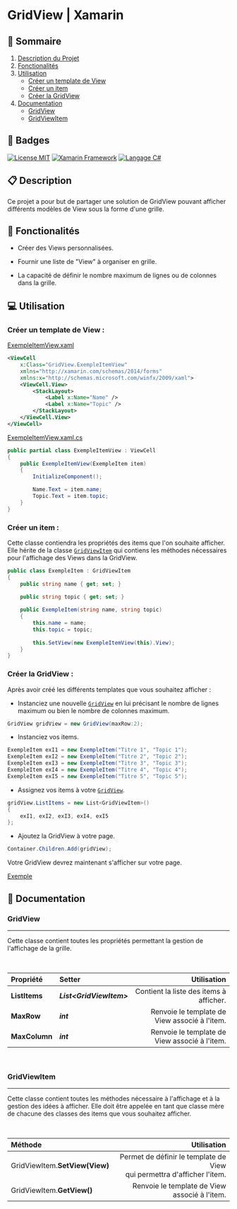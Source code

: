 # GridView | Xamarin

## 📌 Sommaire
1. [Description du Projet](#📋-description)
2. [Fonctionalités](#🌟-fonctionalités)
3. [Utilisation](#💻-utilisation)
    * [Créer un template de View](#créer-un-template-de-view)
    * [Créer un item](#créer-un-item)
    * [Créer la GridView](#créer-la-gridview)
4. [Documentation](#📑-documentation)
    * [GridView](#gridview)
    * [GridViewItem](#gridviewitem)
## 🎯 Badges

[![License MIT](https://img.shields.io/badge/License-MIT-green.svg)](https://choosealicense.com/licenses/mit/)
[![Xamarin Framework](https://img.shields.io/badge/Framework-Xamarin-blue.svg)](https://visualstudio.microsoft.com/fr/xamarin/)
[![Langage C#](https://img.shields.io/badge/Langage-CSharp-blue.svg)](https://learn.microsoft.com/fr-fr/dotnet/csharp/)

## 📋 Description

Ce projet a pour but de partager une solution de GridView pouvant afficher différents modèles de View sous la forme d'une grille.

## 🌟 Fonctionalités

- Créer des Views personnalisées.

- Fournir une liste de "View" à organiser en grille.

- La capacité de définir le nombre maximum de lignes ou de colonnes dans la grille.

## 💻 Utilisation

### Créer un template de View :

[ExempleItemView.xaml](./GridView/Exemple/ExempleItemView.xaml)
```xml
<ViewCell
    x:Class="GridView.ExempleItemView"
    xmlns="http://xamarin.com/schemas/2014/forms"
    xmlns:x="http://schemas.microsoft.com/winfx/2009/xaml">
    <ViewCell.View>
        <StackLayout>
            <Label x:Name="Name" />
            <Label x:Name="Topic" />
        </StackLayout>
    </ViewCell.View>
</ViewCell>
```

[ExempleItemView.xaml.cs](./GridView/Exemple/ExempleItemView.xaml.cs)
```c#
public partial class ExempleItemView : ViewCell
{
    public ExempleItemView(ExempleItem item)
    {
        InitializeComponent();

        Name.Text = item.name;
        Topic.Text = item.topic;
    }
}

```

### Créer un item :

Cette classe contiendra les propriétés des items que l'on souhaite afficher.
Elle hérite de la classe [```GridViewItem```](#gridviewitem) qui contiens les méthodes nécessaires pour l'affichage des Views dans la GridView.

```c#
public class ExempleItem : GridViewItem
{
    public string name { get; set; }
    
    public string topic { get; set; }

    public ExempleItem(string name, string topic)
    {
        this.name = name;
        this.topic = topic;
        
        this.SetView(new ExempleItemView(this).View);
    }
}
```

### Créer la GridView :

Après avoir créé les différents templates que vous souhaitez afficher :
- Instanciez une nouvelle [```GridView```](#gridview) en lui précisant le nombre de lignes 
maximum ou bien le nombre de colonnes maximum.
```c#
GridView gridView = new GridView(maxRow:2);
```
- Instanciez vos items.
```c#
ExempleItem exI1 = new ExempleItem("Titre 1", "Topic 1");
ExempleItem exI2 = new ExempleItem("Titre 2", "Topic 2");
ExempleItem exI3 = new ExempleItem("Titre 3", "Topic 3");
ExempleItem exI4 = new ExempleItem("Titre 4", "Topic 4");
ExempleItem exI5 = new ExempleItem("Titre 5", "Topic 5");
```
- Assignez vos items à votre [```GridView```](#gridview).
```c#
gridView.ListItems = new List<GridViewItem>()
{
    exI1, exI2, exI3, exI4, exI5
};
```
- Ajoutez la GridView à votre page.
```c#
Container.Children.Add(gridView);
```

Votre GridView devrez maintenant s'afficher sur votre page.

[Exemple](./GridView/MainPage.xaml.cs)


## 📑 Documentation

### GridView
----
Cette classe contient toutes les propriétés permettant la gestion de l'affichage de la grille.

<br>

| Propriété  | Setter | Utilisation |
| :--------------- | :--- | -----:|
| **ListItems** | ***List\<GridViewItem>*** | Contient la liste des items à afficher. |
| **MaxRow** | ***int*** | Renvoie le template de View associé à l'item. |
| **MaxColumn** | ***int*** | Renvoie le template de View associé à l'item. |

<br>

### GridViewItem
----
Cette classe contient toutes les méthodes nécessaire à l'affichage et à la gestion des idées à afficher.
Elle doit être appelée en tant que classe mère de chacune des classes des items que vous souhaitez afficher.

<br>

| Méthode  | Utilisation |
| :--------------- | -----:|
| GridViewItem.**SetView(View)** | Permet de définir le template de View<br>qui permettra d'afficher l'item. |
| GridViewItem.**GetView()** | Renvoie le template de View associé à l'item. |

